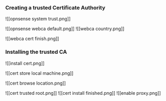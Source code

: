 ### Creating a trusted Certificate Authority

![[opnsense system trust.png]]

![[opnsense webca default.png]]
![[webca country.png]]

![[webca cert finish.png]]

### Installing the trusted CA

![[install cert.png]]

![[cert store local machine.png]]

![[cert browse location.png]]

![[cert trusted root.png]]
![[cert install finished.png]]
![[enable proxy.png]]